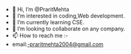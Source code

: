 - 👋 Hi, I’m @PraritMehta
- 👀 I’m interested in coding,Web development.
- 🌱 I’m currently learning CSE.
- 💞️ I’m looking to collaborate on any company.
- 📫 How to reach me :-
- email:-praritmehta2004@gmail.com

<!---
PraritMehta/PraritMehta is a ✨ special ✨ repository because its `README.md` (this file) appears on your GitHub profile.
You can click the Preview link to take a look at your changes.
--->

